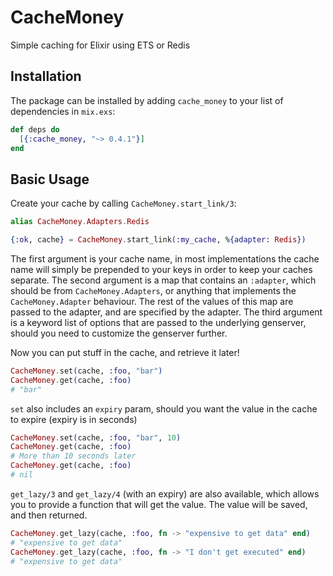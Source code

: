 # CacheMoney

Simple caching for Elixir using ETS or Redis

## Installation

The package can be installed by adding `cache_money` to your list of dependencies in `mix.exs`:

```elixir
def deps do
  [{:cache_money, "~> 0.4.1"}]
end
```

## Basic Usage

Create your cache by calling `CacheMoney.start_link/3`:

```elixir
alias CacheMoney.Adapters.Redis

{:ok, cache} = CacheMoney.start_link(:my_cache, %{adapter: Redis})
```

The first argument is your cache name, in most implementations the cache name will simply be prepended to your keys in order to keep your caches separate.
The second argument is a map that contains an `:adapter`, which should be from `CacheMoney.Adapters`, or anything that implements the `CacheMoney.Adapter` behaviour. The rest of the values of this map are passed to the adapter, and are specified by the adapter.
The third argument is a keyword list of options that are passed to the underlying genserver, should you need to customize the genserver further.

Now you can put stuff in the cache, and retrieve it later!

```elixir
CacheMoney.set(cache, :foo, "bar")
CacheMoney.get(cache, :foo)
# "bar"
```

`set` also includes an `expiry` param, should you want the value in the cache to expire (expiry is in seconds)

```elixir
CacheMoney.set(cache, :foo, "bar", 10)
CacheMoney.get(cache, :foo)
# More than 10 seconds later
CacheMoney.get(cache, :foo)
# nil
```

`get_lazy/3` and `get_lazy/4` (with an expiry) are also available, which allows you to provide a function that will get the value. The value will be saved, and then returned.

```elixir
CacheMoney.get_lazy(cache, :foo, fn -> "expensive to get data" end)
# "expensive to get data"
CacheMoney.get_lazy(cache, :foo, fn -> "I don't get executed" end)
# "expensive to get data"
```
